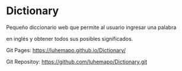 # Dictionary

Pequeño diccionario web que permite al usuario ingresar una palabra

en inglés y obtener todos sus posibles significados.

Git Pages: https://luhemapo.github.io/Dictionary/

Git Repositoy: https://github.com/luhemapo/Dictionary.git
